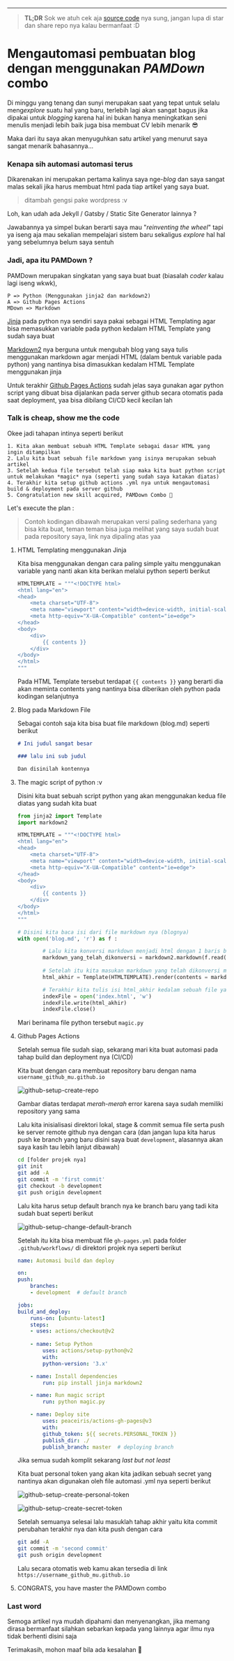 -------------------------

> **TL;DR** Sok we atuh cek aja [source code](https://github.com/fakhrip/fakhrip.github.io/tree/development) nya sung, jangan lupa di star dan share repo nya kalau bermanfaat :D

# Mengautomasi pembuatan blog dengan menggunakan *PAMDown* combo

Di minggu yang tenang dan sunyi merupakan saat yang tepat untuk selalu meng*explore* suatu hal yang baru, terlebih lagi akan sangat bagus jika dipakai untuk *blogging* karena hal ini bukan hanya meningkatkan seni menulis menjadi lebih baik juga bisa membuat CV lebih menarik 😎

Maka dari itu saya akan menyuguhkan satu artikel yang menurut saya sangat menarik bahasannya...

### Kenapa sih automasi automasi terus

Dikarenakan ini merupakan pertama kalinya saya nge-*blog* dan saya sangat malas sekali jika harus membuat html pada tiap artikel yang saya buat.

> ditambah gengsi pake wordpress :v

Loh, kan udah ada Jekyll / Gatsby / Static Site Generator lainnya ?

Jawabannya ya simpel bukan berarti saya mau "*reinventing the wheel*" tapi ya iseng aja mau sekalian mempelajari sistem baru sekaligus *explore* hal hal yang sebelumnya belum saya sentuh

### Jadi, apa itu PAMDown ?

PAMDown merupakan singkatan yang saya buat buat (biasalah *coder* kalau lagi iseng wkwk),

```text
P => Python (Menggunakan jinja2 dan markdown2)
A => Github Pages Actions
MDown => Markdown
```

[Jinja](https://jinja.palletsprojects.com/en/2.11.x/) pada python nya sendiri saya pakai sebagai HTML Templating agar bisa memasukkan variable pada python kedalam HTML Template yang sudah saya buat

[Markdown2](https://github.com/trentm/python-markdown2) nya berguna untuk mengubah blog yang saya tulis menggunakan markdown agar menjadi HTML (dalam bentuk variable pada python) yang nantinya bisa dimasukkan kedalam HTML Template menggunakan jinja

Untuk terakhir [Github Pages Actions](https://github.com/marketplace/actions/github-pages-action) sudah jelas saya gunakan agar python script yang dibuat bisa dijalankan pada server github secara otomatis pada saat deployment, yaa bisa dibilang CI/CD kecil kecilan lah

### Talk is cheap, show me the code

Okee jadi tahapan intinya seperti berikut

```text
1. Kita akan membuat sebuah HTML Template sebagai dasar HTML yang ingin ditampilkan
2. Lalu kita buat sebuah file markdown yang isinya merupakan sebuah artikel
3. Setelah kedua file tersebut telah siap maka kita buat python script untuk melakukan *magic* nya (seperti yang sudah saya katakan diatas)
4. Terakhir kita setup github actions .yml nya untuk mengautomasi build & deployment pada server github
5. Congratulation new skill acquired, PAMDown Combo 🤣
```

Let's execute the plan :

> Contoh kodingan dibawah merupakan versi paling sederhana yang bisa kita buat, teman teman bisa juga melihat yang saya sudah buat pada repository saya, link nya dipaling atas yaa

1. HTML Templating menggunakan Jinja

    Kita bisa menggunakan dengan cara paling simple yaitu menggunakan variable yang nanti akan kita berikan melalui python seperti berikut

    ```python
    HTMLTEMPLATE = """<!DOCTYPE html>
    <html lang="en">
    <head>
        <meta charset="UTF-8">
        <meta name="viewport" content="width=device-width, initial-scale=1.0">
        <meta http-equiv="X-UA-Compatible" content="ie=edge">
    </head>
    <body>
        <div>
            {{ contents }}
        </div>
    </body>
    </html>
    """
    ```

    Pada HTML Template tersebut terdapat `{{ contents }}` yang berarti dia akan meminta contents yang nantinya bisa diberikan oleh python pada kodingan selanjutnya

2. Blog pada Markdown File

    Sebagai contoh saja kita bisa buat file markdown (blog.md) seperti berikut

    ```markdown
    # Ini judul sangat besar

    ### lalu ini sub judul

    Dan disinilah kontennya
    ```

3. The magic script of python :v

    Disini kita buat sebuah script python yang akan menggunakan kedua file diatas yang sudah kita buat

    ```python
    from jinja2 import Template
    import markdown2

    HTMLTEMPLATE = """<!DOCTYPE html>
    <html lang="en">
    <head>
        <meta charset="UTF-8">
        <meta name="viewport" content="width=device-width, initial-scale=1.0">
        <meta http-equiv="X-UA-Compatible" content="ie=edge">
    </head>
    <body>
        <div>
            {{ contents }}
        </div>
    </body>
    </html>
    """

    # Disini kita baca isi dari file markdown nya (blognya)
    with open('blog.md', 'r') as f :

            # Lalu kita konversi markdown menjadi html dengan 1 baris berikut
            markdown_yang_telah_dikonversi = markdown2.markdown(f.read())
            
            # Setelah itu kita masukan markdown yang telah dikonversi menjadi variable `contents` yang akan dimasukkan kedalam HTMLTEMPLATE yang sudah kita buat
            html_akhir = Template(HTMLTEMPLATE).render(contents = markdown_yang_telah_dikonversi)

            # Terakhir kita tulis isi html_akhir kedalam sebuah file yang kita beri nama index.html sebagai html utama dari website kita
            indexFile = open('index.html', 'w')
            indexFile.write(html_akhir)
            indexFile.close()
    ```

    Mari berinama file python tersebut `magic.py`

4. Github Pages Actions

    Setelah semua file sudah siap, sekarang mari kita buat automasi pada tahap build dan deployment nya (CI/CD)

    Kita buat dengan cara membuat repository baru dengan nama `username_github_mu.github.io`

    ![github-setup-create-repo](../pictures/site1/github1.png)

    Gambar diatas terdapat *merah-merah* error karena saya sudah memiliki repository yang sama

    Lalu kita inisialisasi direktori lokal, stage & commit semua file serta push ke server remote github nya dengan cara (dan jangan lupa kita harus push ke branch yang baru disini saya buat `development`, alasannya akan saya kasih tau lebih lanjut dibawah)

    ```bash
    cd [folder projek nya]
    git init
    git add -A
    git commit -m 'first commit'
    git checkout -b development
    git push origin development
    ```

    Lalu kita harus setup default branch nya ke branch baru yang tadi kita sudah buat seperti berikut

    ![github-setup-change-default-branch](../pictures/site1/github2.png)

    Setelah itu kita bisa membuat file `gh-pages.yml` pada folder `.github/workflows/` di direktori projek nya seperti berikut

    ```yml
    name: Automasi build dan deploy

    on:
    push:
        branches:
        - development  # default branch

    jobs:
    build_and_deploy:
        runs-on: [ubuntu-latest]
        steps:
        - uses: actions/checkout@v2
        
        - name: Setup Python
            uses: actions/setup-python@v2
            with:
            python-version: '3.x'

        - name: Install dependencies
            run: pip install jinja markdown2

        - name: Run magic script
            run: python magic.py

        - name: Deploy site
            uses: peaceiris/actions-gh-pages@v3
            with:
            github_token: ${{ secrets.PERSONAL_TOKEN }}
            publish_dir: ./
            publish_branch: master  # deploying branch
    ```

    Jika semua sudah komplit sekarang *last but not least*

    Kita buat personal token yang akan kita jadikan sebuah secret yang nantinya akan digunakan oleh file automasi .yml nya seperti berikut

    ![github-setup-create-personal-token](../pictures/site1/github3.png)

    ![github-setup-create-secret-token](../pictures/site1/github4.png)

    Setelah semuanya selesai lalu masuklah tahap akhir yaitu kita commit perubahan terakhir nya dan kita push dengan cara

    ```bash
    git add -A
    git commit -m 'second commit'
    git push origin development
    ```

    Lalu secara otomatis web kamu akan tersedia di link `https://username_github_mu.github.io`

5. CONGRATS, you have master the PAMDown combo

### Last word

Semoga artikel nya mudah dipahami dan menyenangkan, jika memang dirasa bermanfaat silahkan sebarkan kepada yang lainnya agar ilmu nya tidak berhenti disini saja

Terimakasih, mohon maaf bila ada kesalahan 🙏